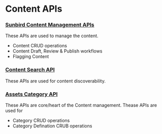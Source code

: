 # Content APIs

### [Sunbird Content Management APIs](http://docs.sunbird.org/latest/apis/content/index.html)

These APIs are used to manage the content.&#x20;

* Content CRUD operations
* Content Draft, Review & Publish workflows
* Flagging Content



### [Content Search API ](http://docs.sunbird.org/latest/apis/searchapi/)

These APIs are used for content discoverability.&#x20;



### [Assets Category API](http://docs.sunbird.org/latest/apis/objectcategory/)

These APIs are core/heart of the Content management. Thease APIs are used for

* Category CRUD operations
* Category Defination CRUB operations
